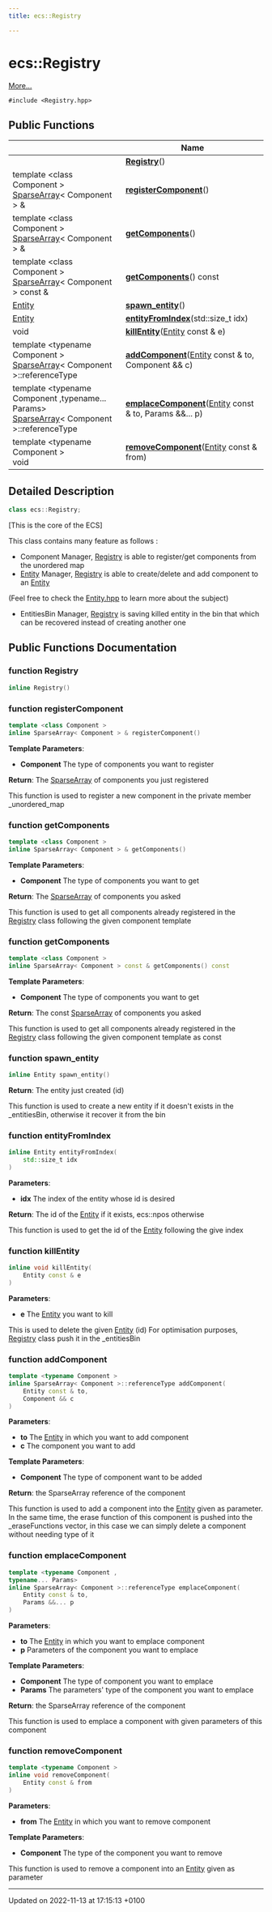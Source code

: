 ```yaml
---
title: ecs::Registry

---
```


# ecs::Registry



 [More...](#detailed-description)


`#include <Registry.hpp>`

## Public Functions

|                | Name           |
| -------------- | -------------- |
| | **[Registry](Classes/classecs_1_1_registry.md#function-registry)**() |
| template <class Component \> <br>[SparseArray](Classes/classecs_1_1_sparse_array.md)< Component > & | **[registerComponent](Classes/classecs_1_1_registry.md#function-registercomponent)**() |
| template <class Component \> <br>[SparseArray](Classes/classecs_1_1_sparse_array.md)< Component > & | **[getComponents](Classes/classecs_1_1_registry.md#function-getcomponents)**() |
| template <class Component \> <br>[SparseArray](Classes/classecs_1_1_sparse_array.md)< Component > const & | **[getComponents](Classes/classecs_1_1_registry.md#function-getcomponents)**() const |
| [Entity](Classes/classecs_1_1_entity.md) | **[spawn_entity](Classes/classecs_1_1_registry.md#function-spawn-entity)**() |
| [Entity](Classes/classecs_1_1_entity.md) | **[entityFromIndex](Classes/classecs_1_1_registry.md#function-entityfromindex)**(std::size_t idx) |
| void | **[killEntity](Classes/classecs_1_1_registry.md#function-killentity)**([Entity](Classes/classecs_1_1_entity.md) const & e) |
| template <typename Component \> <br>[SparseArray](Classes/classecs_1_1_sparse_array.md)< Component >::referenceType | **[addComponent](Classes/classecs_1_1_registry.md#function-addcomponent)**([Entity](Classes/classecs_1_1_entity.md) const & to, Component && c) |
| template <typename Component ,typename... Params\> <br>[SparseArray](Classes/classecs_1_1_sparse_array.md)< Component >::referenceType | **[emplaceComponent](Classes/classecs_1_1_registry.md#function-emplacecomponent)**([Entity](Classes/classecs_1_1_entity.md) const & to, Params &&... p) |
| template <typename Component \> <br>void | **[removeComponent](Classes/classecs_1_1_registry.md#function-removecomponent)**([Entity](Classes/classecs_1_1_entity.md) const & from) |

## Detailed Description

```cpp
class ecs::Registry;
```


[This is the core of the ECS] 

This class contains many feature as follows : 


* Component Manager, [Registry](Classes/classecs_1_1_registry.md) is able to register/get components from the unordered map
* [Entity](Classes/classecs_1_1_entity.md) Manager, [Registry](Classes/classecs_1_1_registry.md) is able to create/delete and add component to an [Entity](Classes/classecs_1_1_entity.md)

 (Feel free to check the [Entity.hpp](Files/_entity_8hpp.md#file-entity.hpp) to learn more about the subject)
* EntitiesBin Manager, [Registry](Classes/classecs_1_1_registry.md) is saving killed entity in the bin that which can be recovered instead of creating another one

## Public Functions Documentation

### function Registry

```cpp
inline Registry()
```


### function registerComponent

```cpp
template <class Component >
inline SparseArray< Component > & registerComponent()
```


**Template Parameters**: 

  * **Component** The type of components you want to register 


**Return**: The [SparseArray](Classes/classecs_1_1_sparse_array.md) of components you just registered 

This function is used to register a new component in the private member _unordered_map 


### function getComponents

```cpp
template <class Component >
inline SparseArray< Component > & getComponents()
```


**Template Parameters**: 

  * **Component** The type of components you want to get 


**Return**: The [SparseArray](Classes/classecs_1_1_sparse_array.md) of components you asked 

This function is used to get all components already registered in the [Registry](Classes/classecs_1_1_registry.md) class following the given component template 


### function getComponents

```cpp
template <class Component >
inline SparseArray< Component > const & getComponents() const
```


**Template Parameters**: 

  * **Component** The type of components you want to get 


**Return**: The const [SparseArray](Classes/classecs_1_1_sparse_array.md) of components you asked 

This function is used to get all components already registered in the [Registry](Classes/classecs_1_1_registry.md) class following the given component template as const 


### function spawn_entity

```cpp
inline Entity spawn_entity()
```


**Return**: The entity just created (id) 

This function is used to create a new entity if it doesn't exists in the _entitiesBin, otherwise it recover it from the bin 


### function entityFromIndex

```cpp
inline Entity entityFromIndex(
    std::size_t idx
)
```


**Parameters**: 

  * **idx** The index of the entity whose id is desired 


**Return**: The id of the [Entity](Classes/classecs_1_1_entity.md) if it exists, ecs::npos otherwise 

This function is used to get the id of the [Entity](Classes/classecs_1_1_entity.md) following the give index 


### function killEntity

```cpp
inline void killEntity(
    Entity const & e
)
```


**Parameters**: 

  * **e** The [Entity](Classes/classecs_1_1_entity.md) you want to kill 


This is used to delete the given [Entity](Classes/classecs_1_1_entity.md) (id) For optimisation purposes, [Registry](Classes/classecs_1_1_registry.md) class push it in the _entitiesBin 


### function addComponent

```cpp
template <typename Component >
inline SparseArray< Component >::referenceType addComponent(
    Entity const & to,
    Component && c
)
```


**Parameters**: 

  * **to** The [Entity](Classes/classecs_1_1_entity.md) in which you want to add component 
  * **c** The component you want to add 


**Template Parameters**: 

  * **Component** The type of component want to be added 


**Return**: the SparseArray<Component> reference of the component 

This function is used to add a component into the [Entity](Classes/classecs_1_1_entity.md) given as parameter. In the same time, the erase function of this component is pushed into the _eraseFunctions vector, in this case we can simply delete a component without needing type of it 


### function emplaceComponent

```cpp
template <typename Component ,
typename... Params>
inline SparseArray< Component >::referenceType emplaceComponent(
    Entity const & to,
    Params &&... p
)
```


**Parameters**: 

  * **to** The [Entity](Classes/classecs_1_1_entity.md) in which you want to emplace component 
  * **p** Parameters of the component you want to emplace 


**Template Parameters**: 

  * **Component** The type of component you want to emplace 
  * **Params** The parameters' type of the component you want to emplace 


**Return**: the SparseArray<Component> reference of the component 

This function is used to emplace a component with given parameters of this component 


### function removeComponent

```cpp
template <typename Component >
inline void removeComponent(
    Entity const & from
)
```


**Parameters**: 

  * **from** The [Entity](Classes/classecs_1_1_entity.md) in which you want to remove component 


**Template Parameters**: 

  * **Component** The type of the component you want to remove 


This function is used to remove a component into an [Entity](Classes/classecs_1_1_entity.md) given as parameter 


-------------------------------

Updated on 2022-11-13 at 17:15:13 +0100